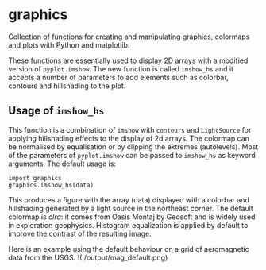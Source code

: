 # graphics
Collection of functions for creating and manipulating graphics, colormaps and plots with Python and matplotlib.

These functions are essentially used to display 2D arrays with a modified version of `pyplot.imshow`. The new function is called `imshow_hs` and it accepts a number of parameters to add elements such as colorbar, contours and hillshading to the plot.

## Usage of `imshow_hs`

This function is a combination of `imshow` with `contours` and `LightSource` for applying hillshading effects to the display of 2d arrays. The colormap can be normalised by equalisation or by clipping the extremes (autolevels).
Most of the parameters of `pyplot.imshow` can be passed to `imshow_hs` as keyword arguments.
The default usage is:
```
import graphics
graphics.imshow_hs(data)
```
This produces a figure with the array (data) displayed with a colorbar and hillshading generated by a light source in the northeast corner. The default colormap is *clra*: it comes from Oasis Montaj by Geosoft and is widely used in exploration geophysics. Histogram equalization is applied by default to improve the contrast of the resulting image.

Here is an example using the default behaviour on a grid of aeromagnetic data from the USGS.
!(./output/mag_default.png)




